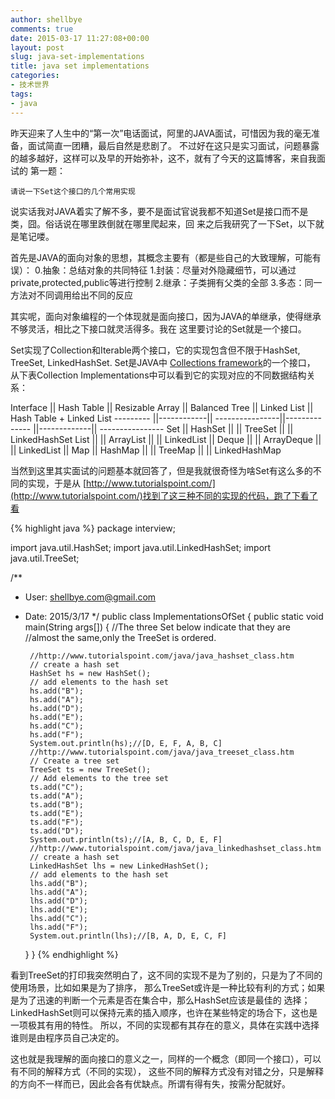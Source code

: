 ```yaml
---
author: shellbye
comments: true
date: 2015-03-17 11:27:08+00:00
layout: post
slug: java-set-implementations
title: java set implementations
categories:
- 技术世界
tags:
- java
---
```


昨天迎来了人生中的“第一次”电话面试，阿里的JAVA面试，可惜因为我的毫无准备，面试简直一团糟，最后自然是悲剧了。
不过好在这只是实习面试，问题暴露的越多越好，这样可以及早的开始弥补，这不，就有了今天的这篇博客，来自我面试的
第一题：

    请说一下Set这个接口的几个常用实现

说实话我对JAVA着实了解不多，要不是面试官说我都不知道Set是接口而不是类，囧。俗话说在哪里跌倒就在哪里爬起来，回
来之后我研究了一下Set，以下就是笔记喽。

首先是JAVA的面向对象的思想，其概念主要有（都是些自己的大致理解，可能有误）：
0.抽象：总结对象的共同特征
1.封装：尽量对外隐藏细节，可以通过private,protected,public等进行控制
2.继承：子类拥有父类的全部
3.多态：同一方法对不同调用给出不同的反应

其实呢，面向对象编程的一个体现就是面向接口，因为JAVA的单继承，使得继承不够灵活，相比之下接口就灵活得多。我在
这里要讨论的Set就是一个接口。

Set实现了Collection和Iterable两个接口，它的实现包含但不限于HashSet, TreeSet, LinkedHashSet. Set是JAVA中
[Collections framework](http://docs.oracle.com/javase/7/docs/technotes/guides/collections/overview.html)的一个接口，
从下表Collection Implementations中可以看到它的实现对应的不同数据结构关系：

Interface || Hash Table || Resizable Array || Balanced Tree || Linked List || Hash Table + Linked List
--------- ||------------|| ----------------||-------------- ||-------------|| ----------------
Set       || HashSet    ||                 || TreeSet       ||             || LinkedHashSet
List      ||            || ArrayList       ||               || LinkedList  ||
Deque     ||            || ArrayDeque      ||               || LinkedList  ||
Map       || HashMap    ||                 || TreeMap       ||             || LinkedHashMap


当然到这里其实面试的问题基本就回答了，但是我就很奇怪为啥Set有这么多的不同的实现，于是从
[http://www.tutorialspoint.com/](http://www.tutorialspoint.com/)找到了这三种不同的实现的代码，跑了下看了看

{% highlight java %}
package interview;

import java.util.HashSet;
import java.util.LinkedHashSet;
import java.util.TreeSet;

/**
 * User: shellbye.com@gmail.com
 * Date: 2015/3/17
 */
public class ImplementationsOfSet {
    public static void main(String args[]) {
        //The three Set below indicate that they are
        //almost the same,only the TreeSet is ordered.

        //http://www.tutorialspoint.com/java/java_hashset_class.htm
        // create a hash set
        HashSet hs = new HashSet();
        // add elements to the hash set
        hs.add("B");
        hs.add("A");
        hs.add("D");
        hs.add("E");
        hs.add("C");
        hs.add("F");
        System.out.println(hs);//[D, E, F, A, B, C]
        //http://www.tutorialspoint.com/java/java_treeset_class.htm
        // Create a tree set
        TreeSet ts = new TreeSet();
        // Add elements to the tree set
        ts.add("C");
        ts.add("A");
        ts.add("B");
        ts.add("E");
        ts.add("F");
        ts.add("D");
        System.out.println(ts);//[A, B, C, D, E, F]
        //http://www.tutorialspoint.com/java/java_linkedhashset_class.htm
        // create a hash set
        LinkedHashSet lhs = new LinkedHashSet();
        // add elements to the hash set
        lhs.add("B");
        lhs.add("A");
        lhs.add("D");
        lhs.add("E");
        lhs.add("C");
        lhs.add("F");
        System.out.println(lhs);//[B, A, D, E, C, F]
    }
}
{% endhighlight %}

看到TreeSet的打印我突然明白了，这不同的实现不是为了别的，只是为了不同的使用场景，比如如果是为了排序，
那么TreeSet或许是一种比较有利的方式；如果是为了迅速的判断一个元素是否在集合中，那么HashSet应该是最佳的
选择；LinkedHashSet则可以保持元素的插入顺序，也许在某些特定的场合下，这也是一项极其有用的特性。
所以，不同的实现都有其存在的意义，具体在实践中选择谁则是由程序员自己决定的。

这也就是我理解的面向接口的意义之一，同样的一个概念（即同一个接口），可以有不同的解释方式（不同的实现），
这些不同的解释方式没有对错之分，只是解释的方向不一样而已，因此会各有优缺点。所谓有得有失，按需分配就好。
